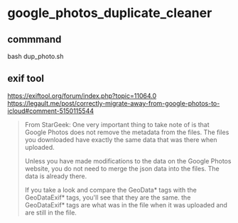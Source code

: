 # google_photos_duplicate_cleaner

## commmand 
bash dup_photo.sh
## exif tool
https://exiftool.org/forum/index.php?topic=11064.0
https://legault.me/post/correctly-migrate-away-from-google-photos-to-icloud#comment-5150115544

> From StarGeek:
> One very important thing to take note of is that Google Photos does not remove the metadata from the files.  The files you downloaded have exactly the same data that was there when uploaded.
> 
> Unless you have made modifications to the data on the Google Photos website, you do not need to merge the json data into the files.  The data is already there.
> 
> If you take a look and compare the GeoData* tags with the GeoDataExif* tags, you'll see that they are the same.  the GeoDataExif* tags are what was in the file when it was uploaded and are still in the file.
